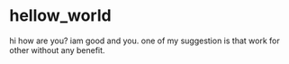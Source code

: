 # hellow_world
hi how are you?
iam good and you.
one of my suggestion is that work for other without any benefit.
